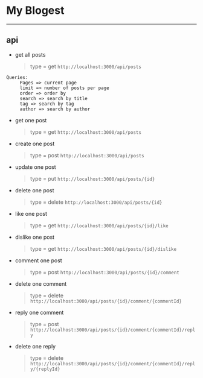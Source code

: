 # My Blogest 


---
## api
- get all posts 
  > type = get
  `http://localhost:3000/api/posts`
 ```
 Queries:
      Pages => current page
      limit => number of posts per page
      order => order by
      search => search by title
      tag => search by tag
      author => search by author
 ```
- get one post
  > type = get
  `http://localhost:3000/api/posts`

- create one post
  > type = post
  `http://localhost:3000/api/posts`

- update one post
  > type = put
  `http://localhost:3000/api/posts/{id}`

- delete one post
  > type = delete
  `http://localhost:3000/api/posts/{id}`

- like one post
  > type = get
  `http://localhost:3000/api/posts/{id}/like`

- dislike one post
  > type = get
  `http://localhost:3000/api/posts/{id}/dislike`

- comment one post
  > type = post
  `http://localhost:3000/api/posts/{id}/comment`

- delete one comment
  > type = delete
  `http://localhost:3000/api/posts/{id}/comment/{commentId}`

- reply one comment
  > type = post
  `http://localhost:3000/api/posts/{id}/comment/{commentId}/reply`

- delete one reply
  > type = delete
  `http://localhost:3000/api/posts/{id}/comment/{commentId}/reply/{replyId}`
